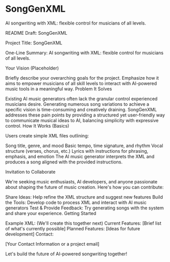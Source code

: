 # SongGenXML
AI songwriting with XML: flexible control for musicians of all levels.

README Draft: SongGenXML

Project Title: SongGenXML

One-Line Summary: AI songwriting with XML: flexible control for musicians of all levels.

Your Vision (Placeholder)

Briefly describe your overarching goals for the project. Emphasize how it aims to empower musicians of all skill levels to interact with AI-powered music tools in a meaningful way.
Problem It Solves

Existing AI music generators often lack the granular control experienced musicians desire.
Generating numerous song variations to achieve a specific vision is time-consuming and creatively draining.
SongGenXML addresses these pain points by providing a structured yet user-friendly way to communicate musical ideas to AI, balancing simplicity with expressive control.
How It Works (Basics)

Users create simple XML files outlining:

Song title, genre, and mood
Basic tempo, time signature, and rhythm
Vocal structure (verses, chorus, etc.)
Lyrics with instructions for phrasing, emphasis, and emotion
The AI music generator interprets the XML and produces a song aligned with the provided instructions.

Invitation to Collaborate

We're seeking music enthusiasts, AI developers, and anyone passionate about shaping the future of music creation.  Here's how you can contribute:

Share Ideas: Help refine the XML structure and suggest new features
Build the Tools: Develop code to process XML and interact with AI music generators
Test & Provide Feedback: Try generating songs with the system and share your experience.
Getting Started

Example XML: (We'll create this together next)
Current Features: [Brief list of what's currently possible]
Planned Features: [Ideas for future development]
Contact:

[Your Contact Information or a project email]

Let's build the future of AI-powered songwriting together!
